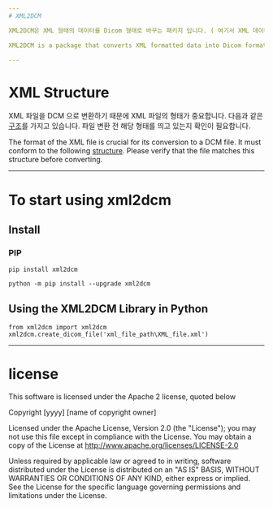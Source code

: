```yaml
---
# XML2DCM

XML2DCM은 XML 형태의 데이터를 Dicom 형태로 바꾸는 패키지 입니다. ( 여기서 XML 데이터는 ECG 데이터를 담고 있습니다. )

XML2DCM is a package that converts XML formatted data into Dicom format. ( the XML data contains ECG information. )

---
```


# XML Structure

XML 파일을 DCM 으로 변환하기 때문에 XML 파일의 형태가 중요합니다.
다음과 같은 [구조](https://github.com/SeungHoJUN/XML2DCM/blob/main/xml_format.txt)를 가지고 있습니다. 파일 변환 전 해당 형태를 띄고 있는지 확인이 필요합니다.

The format of the XML file is crucial for its conversion to a DCM file. It must conform to the following [structure](https://github.com/SeungHoJUN/XML2DCM/blob/main/xml_format.txt). Please verify that the file matches this structure before converting.

---

# To start using xml2dcm

## Install

### PIP
```
pip install xml2dcm
```

```
python -m pip install --upgrade xml2dcm
```


## Using the XML2DCM Library in Python
```
from xml2dcm import xml2dcm
xml2dcm.create_dicom_file('xml_file_path\XML_file.xml')
```

---

# license

This software is licensed under the Apache 2 license, quoted below

Copyright [yyyy] [name of copyright owner]

Licensed under the Apache License, Version 2.0 (the "License"); you may not use this file except in compliance with the License. You may obtain a copy of the License at http://www.apache.org/licenses/LICENSE-2.0

Unless required by applicable law or agreed to in writing, software distributed under the License is distributed on an "AS IS" BASIS, WITHOUT WARRANTIES OR CONDITIONS OF ANY KIND, either express or implied. See the License for the specific language governing permissions and limitations under the License.
